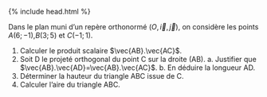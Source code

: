 {% include head.html %}

Dans le plan muni d’un repère orthonormé $(O,\vec{i},\vec{j})$, on considère les points $A(6 ;−1)$,$B(3 ;5)$ et $C( −1 ; 1)$.
1. Calculer le produit scalaire $\vec{AB}.\vec{AC}$.
2. Soit D le projeté orthogonal du point C sur la droite (AB).
   a. Justifier que $\vec{AB}.\vec{AD}=\vec{AB}.\vec{AC}$.
   b. En déduire la longueur AD.
3. Déterminer la hauteur du triangle ABC issue de C.
4. Calculer l’aire du triangle ABC.
